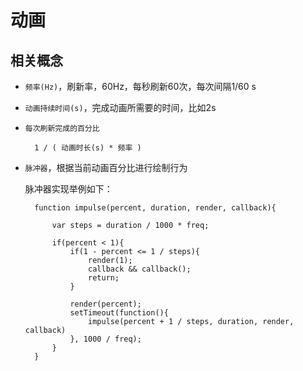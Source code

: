 # 动画


## 相关概念 

* `频率(Hz)`，刷新率，60Hz，每秒刷新60次，每次间隔1/60 s
* `动画持续时间(s)`，完成动画所需要的时间，比如2s
* `每次刷新完成的百分比` 

        1 / ( 动画时长(s) * 频率 )

* `脉冲器`，根据当前动画百分比进行绘制行为

    脉冲器实现举例如下：

        function impulse(percent, duration, render, callback){

            var steps = duration / 1000 * freq;

            if(percent < 1){
                if(1 - percent <= 1 / steps){
                    render(1);
                    callback && callback();
                    return;
                }

                render(percent); 
                setTimeout(function(){
                    impulse(percent + 1 / steps, duration, render, callback)
                }, 1000 / freq);
            } 
        }


